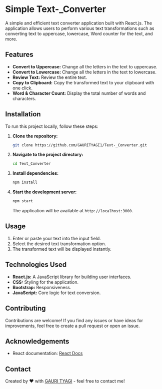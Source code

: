 # Simple Text-_Converter

A simple and efficient text converter application built with React.js. The application allows users to perform various text transformations such as converting text to uppercase, lowercase, Word counter for the text, and more.

## Features

- **Convert to Uppercase:** Change all the letters in the text to uppercase.
- **Convert to Lowercase:** Change all the letters in the text to lowercase.
- **Review Text:** Review the entire text.
- **Copy to Clipboard:** Copy the transformed text to your clipboard with one click.
- **Word & Character Count:** Display the total number of words and characters.

## Installation

To run this project locally, follow these steps:

1. **Clone the repository:**

   ```bash
   git clone https://github.com/GAURITYAGI1/Text-_Converter.git
   ```

2. **Navigate to the project directory:**

   ```bash
   cd Text_Converter
   ```

3. **Install dependencies:**

   ```bash
   npm install
   ```

4. **Start the development server:**

   ```bash
   npm start
   ```

   The application will be available at `http://localhost:3000`.

## Usage

1. Enter or paste your text into the input field.
2. Select the desired text transformation option.
3. The transformed text will be displayed instantly.

## Technologies Used

- **React.js:** A JavaScript library for building user interfaces.
- **CSS:** Styling for the application.
- **Bootstrap:** Responsiveness.
- **JavaScript:** Core logic for text conversion.

## Contributing

Contributions are welcome! If you find any issues or have ideas for improvements, feel free to create a pull request or open an issue.

## Acknowledgements

- React documentation: [React Docs](https://reactjs.org/docs/getting-started.html)
  
## Contact

Created by ❤ with [GAURI TYAGI](https://www.linkedin.com/in/gauri-tyagi-608291194/) - feel free to contact me!

